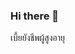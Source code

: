 ### Hi there 👋
เบี้ยยังชีพผู้สูงอายุ
<!--
**tepparit142525/tepparit142525** is a ✨ _special_ ✨ repository because its `README.md` (this file) appears on your GitHub profile.
เบี้ยยังชีพความพิการ
Here are some ideas to get you started:

- 🔭 I’m currently working on ...
- 🌱 I’m currently learning ...
- 👯 I’m looking to collaborate on ...
- 🤔 I’m looking for help with ...
- 💬 Ask me about ...
- 📫 How to reach me: ...
- 😄 Pronouns: ...
- ⚡ Fun fact: ...
-->
